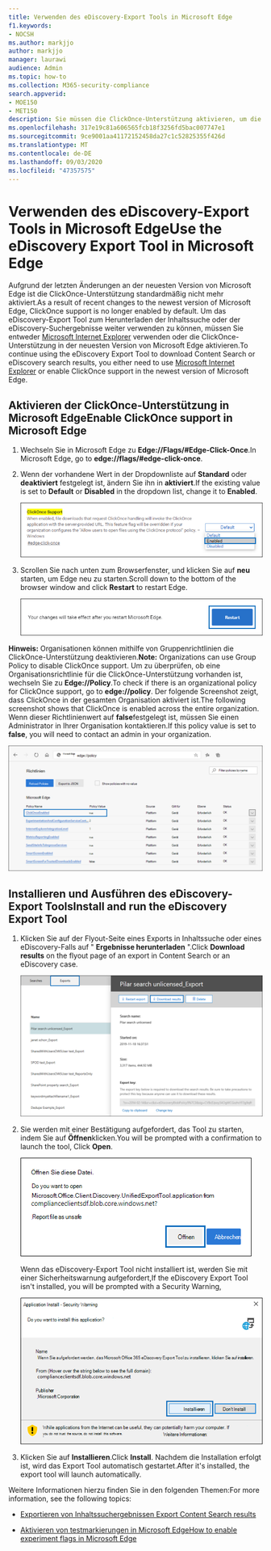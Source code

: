 ```yaml
---
title: Verwenden des eDiscovery-Export Tools in Microsoft Edge
f1.keywords:
- NOCSH
ms.author: markjjo
author: markjjo
manager: laurawi
audience: Admin
ms.topic: how-to
ms.collection: M365-security-compliance
search.appverid:
- MOE150
- MET150
description: Sie müssen die ClickOnce-Unterstützung aktivieren, um die neueste Version von Microsoft Edge zum Herunterladen von Suchergebnissen aus der Inhaltssuche und von eDiscovery im Security and Compliance Center zu verwenden.
ms.openlocfilehash: 317e19c81a606565fcb18f3256fd5bac007747e1
ms.sourcegitcommit: 9ce9001aa41172152458da27c1c52825355f426d
ms.translationtype: MT
ms.contentlocale: de-DE
ms.lasthandoff: 09/03/2020
ms.locfileid: "47357575"
---
```

# <a name="use-the-ediscovery-export-tool-in-microsoft-edge"></a><span data-ttu-id="2077e-103">Verwenden des eDiscovery-Export Tools in Microsoft Edge</span><span class="sxs-lookup"><span data-stu-id="2077e-103">Use the eDiscovery Export Tool in Microsoft Edge</span></span>

<span data-ttu-id="2077e-104">Aufgrund der letzten Änderungen an der neuesten Version von Microsoft Edge ist die ClickOnce-Unterstützung standardmäßig nicht mehr aktiviert.</span><span class="sxs-lookup"><span data-stu-id="2077e-104">As a result of recent changes to the newest version of Microsoft Edge, ClickOnce support is no longer enabled by default.</span></span> <span data-ttu-id="2077e-105">Um das eDiscovery-Export Tool zum Herunterladen der Inhaltssuche oder der eDiscovery-Suchergebnisse weiter verwenden zu können, müssen Sie entweder [Microsoft Internet Explorer](https://support.microsoft.com/help/17621/internet-explorer-downloads) verwenden oder die ClickOnce-Unterstützung in der neuesten Version von Microsoft Edge aktivieren.</span><span class="sxs-lookup"><span data-stu-id="2077e-105">To continue using the eDiscovery Export Tool to download Content Search or eDiscovery search results, you either need to use [Microsoft Internet Explorer](https://support.microsoft.com/help/17621/internet-explorer-downloads) or enable ClickOnce support in the newest version of Microsoft Edge.</span></span>

## <a name="enable-clickonce-support-in-microsoft-edge"></a><span data-ttu-id="2077e-106">Aktivieren der ClickOnce-Unterstützung in Microsoft Edge</span><span class="sxs-lookup"><span data-stu-id="2077e-106">Enable ClickOnce support in Microsoft Edge</span></span>

1. <span data-ttu-id="2077e-107">Wechseln Sie in Microsoft Edge zu **Edge://Flags/#Edge-Click-Once**.</span><span class="sxs-lookup"><span data-stu-id="2077e-107">In Microsoft Edge, go to **edge://flags/#edge-click-once**.</span></span>

2. <span data-ttu-id="2077e-108">Wenn der vorhandene Wert in der Dropdownliste auf **Standard** oder **deaktiviert** festgelegt ist, ändern Sie ihn in **aktiviert**.</span><span class="sxs-lookup"><span data-stu-id="2077e-108">If the existing value is set to **Default** or **Disabled** in the dropdown list, change it to **Enabled**.</span></span>

   ![Auswählen aus Dropdownliste aktiviert](../media/ClickOnceimage1.png)

3. <span data-ttu-id="2077e-110">Scrollen Sie nach unten zum Browserfenster, und klicken Sie auf **neu** starten, um Edge neu zu starten.</span><span class="sxs-lookup"><span data-stu-id="2077e-110">Scroll down to the bottom of the browser window and click **Restart** to restart Edge.</span></span>

   ![Klicken Sie auf neu starten](../media/ClickOnceimage2.png)

<span data-ttu-id="2077e-112">**Hinweis:** Organisationen können mithilfe von Gruppenrichtlinien die ClickOnce-Unterstützung deaktivieren.</span><span class="sxs-lookup"><span data-stu-id="2077e-112">**Note:** Organizations can use Group Policy to disable ClickOnce support.</span></span> <span data-ttu-id="2077e-113">Um zu überprüfen, ob eine Organisationsrichtlinie für die ClickOnce-Unterstützung vorhanden ist, wechseln Sie zu **Edge://Policy**.</span><span class="sxs-lookup"><span data-stu-id="2077e-113">To check if there is an organizational policy for ClickOnce support, go to **edge://policy**.</span></span> <span data-ttu-id="2077e-114">Der folgende Screenshot zeigt, dass ClickOnce in der gesamten Organisation aktiviert ist.</span><span class="sxs-lookup"><span data-stu-id="2077e-114">The following screenshot shows that ClickOnce is enabled across the entire organization.</span></span> <span data-ttu-id="2077e-115">Wenn dieser Richtlinienwert auf **false**festgelegt ist, müssen Sie einen Administrator in Ihrer Organisation kontaktieren.</span><span class="sxs-lookup"><span data-stu-id="2077e-115">If this policy value is set to **false**, you will need to contact an admin in your organization.</span></span>

![Liste der Edge-Organisationsrichtlinien](../media/ClickOnceimage3.png)

## <a name="install-and-run-the-ediscovery-export-tool"></a><span data-ttu-id="2077e-117">Installieren und Ausführen des eDiscovery-Export Tools</span><span class="sxs-lookup"><span data-stu-id="2077e-117">Install and run the eDiscovery Export Tool</span></span>

1. <span data-ttu-id="2077e-118">Klicken Sie auf der Flyout-Seite eines Exports in Inhaltssuche oder eines eDiscovery-Falls auf " **Ergebnisse herunterladen** ".</span><span class="sxs-lookup"><span data-stu-id="2077e-118">Click **Download results** on the flyout page of an export in Content Search or an eDiscovery case.</span></span>

   ![Klicken Sie auf der Flyout-Seite auf Download Ergebnisse, um Suchergebnisse herunterzuladen.](../media/ClickOnceExport1.png)

2. <span data-ttu-id="2077e-120">Sie werden mit einer Bestätigung aufgefordert, das Tool zu starten, indem Sie auf **Öffnen**klicken.</span><span class="sxs-lookup"><span data-stu-id="2077e-120">You will be prompted with a confirmation to launch the tool, Click **Open**.</span></span>

   ![Klicken Sie auf öffnen, um das eDiscovery-Export Tool zu starten](../media/ClickOnceimage4.png)

   <span data-ttu-id="2077e-122">Wenn das eDiscovery-Export Tool nicht installiert ist, werden Sie mit einer Sicherheitswarnung aufgefordert,</span><span class="sxs-lookup"><span data-stu-id="2077e-122">If the eDiscovery Export Tool isn't installed, you will be prompted with a Security Warning,</span></span> 

   ![Klicken Sie auf installieren, um das eDiscovery-Export Tool zu installieren](../media/ClickOnceimage5.png)

3. <span data-ttu-id="2077e-124">Klicken Sie auf **Installieren**.</span><span class="sxs-lookup"><span data-stu-id="2077e-124">Click **Install**.</span></span> <span data-ttu-id="2077e-125">Nachdem die Installation erfolgt ist, wird das Export Tool automatisch gestartet.</span><span class="sxs-lookup"><span data-stu-id="2077e-125">After it's installed, the export tool will launch automatically.</span></span>

<span data-ttu-id="2077e-126">Weitere Informationen hierzu finden Sie in den folgenden Themen:</span><span class="sxs-lookup"><span data-stu-id="2077e-126">For more information, see the following topics:</span></span>

- [<span data-ttu-id="2077e-127">Exportieren von Inhaltssuchergebnissen </span><span class="sxs-lookup"><span data-stu-id="2077e-127">Export Content Search results</span></span>](export-search-results.md)

- [<span data-ttu-id="2077e-128">Aktivieren von testmarkierungen in Microsoft Edge</span><span class="sxs-lookup"><span data-stu-id="2077e-128">How to enable experiment flags in Microsoft Edge</span></span>](https://microsoftedgesupport.microsoft.com/hc/articles/360034075294-How-to-enable-experiment-flags-in-Microsoft-Edge-Insider-channels)
